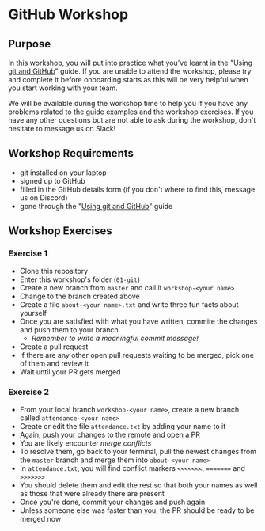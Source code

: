 # GitHub Workshop

## Purpose

In this workshop, you will put into practice what you've learnt in the "[Using git and GitHub](https://github.com/Hyp-ed/hyped-2022/wiki/Using-git-and-GitHub)" guide.
If you are unable to attend the workshop, please try and complete it before onboarding starts as this will be very helpful when you start working with your team.

We will be available during the workshop time to help you if you have any problems related to the guide examples and the workshop exercises.
If you have any other questions but are not able to ask during the workshop, don't hesitate to message us on Slack!

## Workshop Requirements

- git installed on your laptop
- signed up to GitHub
- filled in the GitHub details form (if you don't where to find this, message us on Discord)
- gone through the "[Using git and GitHub](https://github.com/Hyp-ed/hyped-2022/wiki/Using-git-and-GitHub)" guide

## Workshop Exercises

### Exercise 1

- Clone this repository
- Enter this workshop's folder (`01-git`)
- Create a new branch from `master` and call it `workshop-<your name>`
- Change to the branch created above
- Create a file `about-<your name>.txt` and write three fun facts about yourself
- Once you are satisfied with what you have written, commite the changes and push them to your branch
    - *Remember to write a meaningful commit message!*
- Create a pull request
- If there are any other open pull requests waiting to be merged, pick one of them and review it
- Wait until your PR gets merged

### Exercise 2

- From your local branch `workshop-<your name>`, create a new branch called `attendance-<your name>`
- Create or edit the file `attendance.txt` by adding your name to it
- Again, push your changes to the remote and open a PR
- You are likely encounter *merge conflicts*
- To resolve them, go back to your terminal, pull the newest changes from the `master` branch and merge them into `about-<your name>`
- In `attendance.txt`, you will find conflict markers `<<<<<<<`, `=======` and `>>>>>>>`
- You should delete them and edit the rest so that both your names as well as those that were already there are present
- Once you're done, commit your changes and push again
- Unless someone else was faster than you, the PR should be ready to be merged now